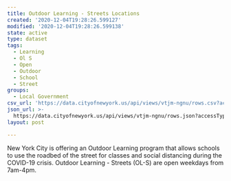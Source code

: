 ```yaml
---
title: Outdoor Learning - Streets Locations
created: '2020-12-04T19:28:26.599127'
modified: '2020-12-04T19:28:26.599138'
state: active
type: dataset
tags:
  - Learning
  - Ol S
  - Open
  - Outdoor
  - School
  - Street
groups:
  - Local Government
csv_url: 'https://data.cityofnewyork.us/api/views/vtjm-ngnu/rows.csv?accessType=DOWNLOAD'
json_url: >-
  https://data.cityofnewyork.us/api/views/vtjm-ngnu/rows.json?accessType=DOWNLOAD
layout: post

---
```

New York City is offering an Outdoor Learning program that allows schools to use the roadbed of the street for classes and social distancing during the COVID-19 crisis. Outdoor Learning - Streets (OL-S) are open weekdays from 7am-4pm.
